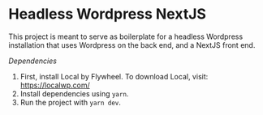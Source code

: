 # Headless Wordpress NextJS

This project is meant to serve as boilerplate for a headless Wordpress installation that uses Wordpress on the back end, and a NextJS front end. 

*Dependencies*
1. First, install Local by Flywheel. To download Local, visit: https://localwp.com/
2. Install dependencies using `yarn`. 
3. Run the project with `yarn dev`.
